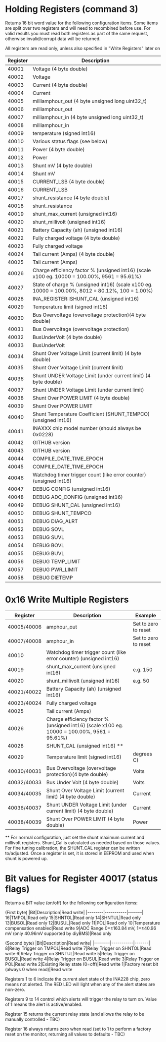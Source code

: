 
# Holding Registers (command 3)

Returns 16 bit word value for the following configuration items.  Some items are split over two registers and will need to recombined before use.
For valid results you must read both registers as part of the same request, otherwise invalid/corrupt data will be returned.

All registers are read only, unless also specified in "Write Registers" later on

|Register|Description|
|--------|-----------|
|40001|Voltage (4 byte double)
|40002|Voltage
|40003|Current (4 byte double)
|40004|Current
|40005|milliamphour_out (4 byte unsigned long uint32_t)
|40006|milliamphour_out
|40007|milliamphour_in (4 byte  unsigned long uint32_t)
|40008|milliamphour_in
|40009|temperature (signed int16)
|40010|Various status flags (see below)
|40011|Power (4 byte double)
|40012|Power
|40013|Shunt mV (4 byte double)
|40014|Shunt mV
|40015|CURRENT_LSB (4 byte double)
|40016|CURRENT_LSB
|40017|shunt_resistance (4 byte double)
|40018|shunt_resistance
|40019|shunt_max_current  (unsigned int16)
|40020|shunt_millivolt  (unsigned int16)
|40021|Battery Capacity (ah)  (unsigned int16)
|40022|Fully charged voltage (4 byte double)
|40023|Fully charged voltage
|40024|Tail current (Amps) (4 byte double)
|40025|Tail current (Amps)
|40026|Charge efficiency factor % (unsigned int16) (scale x100 eg. 10000 = 100.00%, 9561 = 95.61%)
|40027|State of charge % (unsigned int16) (scale x100 eg. 10000 = 100.00%, 8012 = 80.12%, 100 = 1.00%)
|40028|INA_REGISTER::SHUNT_CAL (unsigned int16)
|40029|Temperature limit (signed int16)
|40030|Bus Overvoltage (overvoltage protection)(4 byte double)
|40031|Bus Overvoltage (overvoltage protection)
|40032|BusUnderVolt (4 byte double)
|40033|BusUnderVolt
|40034|Shunt Over Voltage Limit (current limit) (4 byte double)
|40035|Shunt Over Voltage Limit (current limit) 
|40036|Shunt UNDER Voltage Limit (under current limit) (4 byte double)
|40037|Shunt UNDER Voltage Limit (under current limit)
|40038|Shunt Over POWER LIMIT (4 byte double)
|40039|Shunt Over POWER LIMIT
|40040|Shunt Temperature Coefficient (SHUNT_TEMPCO) (unsigned int16)
|40041|INAXXX chip model number (should always be 0x0228)
|40042|GITHUB version
|40043|GITHUB version
|40044|COMPILE_DATE_TIME_EPOCH
|40045|COMPILE_DATE_TIME_EPOCH
|40046|Watchdog timer trigger count (like error counter)(unsigned int16)
|40047|DEBUG CONFIG (unsigned int16)
|40048|DEBUG ADC_CONFIG (unsigned int16)
|40049|DEBUG SHUNT_CAL (unsigned int16)
|40050|DEBUG SHUNT_TEMPCO
|40051|DEBUG DIAG_ALRT
|40052|DEBUG SOVL
|40053|DEBUG SUVL
|40054|DEBUG BOVL
|40055|DEBUG BUVL
|40056|DEBUG TEMP_LIMIT
|40057|DEBUG PWR_LIMIT
|40058|DEBUG DIETEMP

# 0x16 Write Multiple Registers

|Register|Description|Example|
|--------|-----------|-------|
|40005/40006|amphour_out|Set to zero to reset
|40007/40008|amphour_in|Set to zero to reset
|40010|Watchdog timer trigger count (like error counter) (unsigned int16)|
|40019|shunt_max_current  (unsigned int16) |e.g. 150
|40020|shunt_millivolt  (unsigned int16) |e.g. 50
|40021/40022|Battery Capacity (ah)  (unsigned int16)
|40023/40024|Fully charged voltage
|40025|Tail current (Amps)
|40026|Charge efficiency factor % (unsigned int16) (scale x100 eg. 10000 = 100.00%, 9561 = 95.61%)
|40028|SHUNT_CAL (unsigned int16) **
|40029|Temperature limit (signed int16)|degrees C)
|40030/40031|Bus Overvoltage (overvoltage protection)(4 byte double)|Volts
|40032/40033|Bus Under Volt (4 byte double) |Volts
|40034/40035|Shunt Over Voltage Limit (current limit) (4 byte double)|Current
|40036/40037|Shunt UNDER Voltage Limit (under current limit) (4 byte double)|Current
|40038/40039|Shunt Over POWER LIMIT (4 byte double)|Power

** For normal configuration, just set the shunt maximum current and millivolt registers.  Shunt_Cal is calculated as needed based on those values.  For fine tuning calibration, the SHUNT_CAL register can be written to/adjusted.  Once a register is set, it is stored in EEPROM and used when shunt is powered up.

# Bit values for Register 40017 (status flags)

Returns a BIT value (on/off) for the following configuration items:

(First byte)
|Bit|Description|Read write|
|--------|-----------|-------|
16|TMPOL|Read only
15|SHNTOL|Read only
14|SHNTUL|Read only
13|BUSOL|Read only
12|BUSUL|Read only
11|POL|Read only
10|Temperature compensation enabled|Read write
9|ADC Range 0=±163.84 mV, 1=±40.96 mV (only 40.96mV supported by diyBMS)|Read only

(Second byte)
|Bit|Description|Read write|
|--------|-----------|-------|
8|Relay Trigger on TMPOL|Read write
7|Relay Trigger on SHNTOL|Read write
6|Relay Trigger on SHNTUL|Read write
5|Relay Trigger on BUSOL|Read write
4|Relay Trigger on BUSUL|Read write
3|Relay Trigger on POL|Read write
2|Existing Relay state (0=off)|Read write
1|Factory reset bit (always 0 when read)|Read write

Registers 1 to 6 indicate the current alert state of the INA228 chip, zero means not alerted.  The RED LED will light when any of the alert states are non-zero.

Registers 9 to 14 control which alerts will trigger the relay to turn on.  Value of 1 means the alert is active/enabled.

Register 15 returns the current relay state (and allows the relay to be manually controlled - TBC)

Register 16 always returns zero when read (set to 1 to perform a factory reset on the monitor, returning all values to defaults - TBC)

